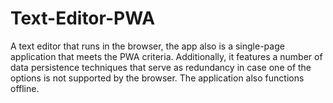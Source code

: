 # Text-Editor-PWA
A text editor that runs in the browser, the app also is a single-page application that meets the PWA criteria. Additionally, it features a number of data persistence techniques that serve as redundancy in case one of the options is not supported by the browser. The application also functions offline.
